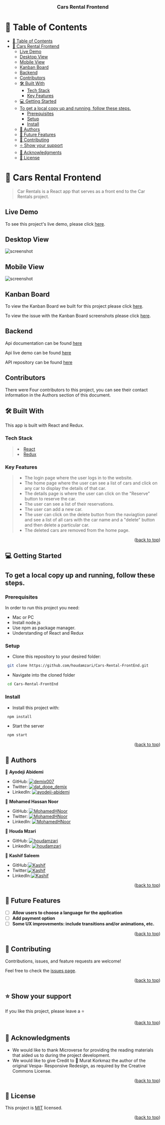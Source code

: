 <a name="readme-top"></a>

<div align="center">
  <h3><b>Cars Rental Frontend</b></h3>
</div>
<a name="readme-top"></a>

<!-- TABLE OF CONTENTS -->

# 📗 Table of Contents

- [📗 Table of Contents](#-table-of-contents)
- [📖 Cars Rental Frontend ](#-cars-rental-frontend-)
	- [Live Demo](#live-demo)
	- [Desktop View](#desktop-view)
	- [Mobile View](#mobile-view)
	- [Kanban Board](#kanban-board)
	- [Backend](#backend)
	- [Contributors](#contributors)
	- [🛠 Built With ](#-built-with-)
		- [Tech Stack ](#tech-stack-)
		- [Key Features ](#key-features-)
	- [💻 Getting Started ](#-getting-started-)
	- [To get a local copy up and running, follow these steps.](#to-get-a-local-copy-up-and-running-follow-these-steps)
		- [Prerequisites](#prerequisites)
		- [Setup](#setup)
		- [Install](#install)
	- [👥 Authors ](#-authors-)
	- [🔭 Future Features ](#-future-features-)
	- [🤝 Contributing ](#-contributing-)
	- [⭐️ Show your support ](#️-show-your-support-)
	- [🙏 Acknowledgments ](#-acknowledgments-)
	- [📝 License ](#-license-)

<!-- PROJECT DESCRIPTION -->

# 📖 Cars Rental Frontend <a name="about-project"></a>

> Car Rentals is a React app that serves as a front end to the Car Rentals project.

## Live Demo

To see this project's live demo, please click [here](https://car-rentals-frontend.netlify.app/).

## Desktop View

![screenshot](./src/assets/desktop.png)

## Mobile View

![screenshot](./src/assets/mobile.png)

## Kanban Board

To view the Kanban Board we built for this project please click [here](https://github.com/users/demix007/projects/3).

To view the issue with the Kanban Board screenshots please click [here](https://github.com/demix007/car-rentals-backend/issues/18).

## Backend

Api documentation can be found [here](https://documenter.getpostman.com/view/26901652/2s93eZyBwq)

Api live demo can be found [here](https://cars-api.up.railway.app/)

API repository can be found [here](https://github.com/demix007/car-rentals-backend)

## Contributors

There were Four contributors to this project, you can see their contact information in the Authors section of this document.

## 🛠 Built With <a name="built-with"></a>

This app is built with React and Redux.

### Tech Stack <a name="tech-stack"></a>

> <li><a href="https://reactjs.org/">React</a></li>
> <li><a href="https://redux.js.org/">Redux</a></li>

### Key Features <a name="key-features"></a>

> - The login page where the user logs in to the website.
> - The home page where the user can see a list of cars and click on any car to display the details of that car.
> - The details page is where the user can click on the "Reserve" button to reserve the car.
> - The user can see a list of their reservations.
> - The user can add a new car.
> - The user can click on the delete button from the naviagtion panel and see a list of all cars with the car name and a "delete" button and then delete a particular car.
> - The deleted cars are removed from the home page.

<p align="right">(<a href="#readme-top">back to top</a>)</p>

<!-- GETTING STARTED -->

## 💻 Getting Started <a name="getting-started"></a>

## To get a local copy up and running, follow these steps.

### Prerequisites

In order to run this project you need:

- Mac or PC
- Install node.js
- Use npm as package manager.
- Understanding of React and Redux

### Setup

- Clone this repository to your desired folder:

```sh
 git clone https://github.com/houdamzari/Cars-Rental-FrontEnd.git
```

- Navigate into the cloned folder

```sh
 cd Cars-Rental-FrontEnd

```

### Install

- Install this project with:

```sh
 npm install
```

- Start the server

```sh
 npm start
```

<p align="right">(<a href="#readme-top">back to top</a>)</p>

<!-- AUTHORS -->

## 👥 Authors <a name="authors"></a>

👤 **Ayodeji Abidemi**

- GitHub: [![demix007](https://img.shields.io/badge/-demix007-white?logo=GitHub&logoColor=181717&style=plastic)](https://github.com/demix007)
- Twitter: [![dat_dope_demix](https://img.shields.io/badge/-dat_dope_demix-blue?logo=Twitter&logoColor=skyBlue&style=plastic)](https://twitter.com/dat_dope_demix)
- LinkedIn: [![ayodeji-abidemi](https://img.shields.io/badge/-AyodejiAbidemi-white?logo=LinkedIn&logoColor=181717&style=plastic)](https://linkedin.com/in/ayodeji-abidemi)

👤 **Mohamed Hassan Noor**

- GitHub: [![MohamedHNoor](https://img.shields.io/badge/-MohamedHNoor-white?logo=GitHub&logoColor=181717&style=plastic)](https://github.com/MohamedHNoor)
- Twitter: [![MohamedHNoor](https://img.shields.io/badge/-MohamedHNoor-blue?logo=Twitter&logoColor=skyBlue&style=plastic)](https://twitter.com/MohamedHNoor)
- LinkedIn: [![MohamedHNoor](https://img.shields.io/badge/-MohamedHNoor-white?logo=LinkedIn&logoColor=181717&style=plastic)](https://www.linkedin.com/in/mohamedhnoor/)

👤 **Houda Mzari**

- GitHub: [![houdamzari](https://img.shields.io/badge/-houdamzari-white?logo=GitHub&logoColor=181717&style=plastic)](https://github.com/houdamzari/)
- LinkedIn: [![houdamzari](https://img.shields.io/badge/-houdamzari-white?logo=LinkedIn&logoColor=181717&style=plastic)](https://www.linkedin.com/in/houda-mzari/)

👤 **Kashif Saleem**

- GitHub:[![Kashif](https://img.shields.io/badge/-Kashif-white?logo=GitHub&logoColor=181717&style=plastic)](https://github.com/Kashif-Saleem-Ghuman)
- Twitter:[![Kashif](https://img.shields.io/badge/-Kashif-blue?logo=Twitter&logoColor=skyBlue&style=plastic)](https://twitter.com/Kashif14Saleem)
- LinkedIn:[![Kashif](https://img.shields.io/badge/-Kashif-white?logo=LinkedIn&logoColor=181717&style=plastic)](https://www.linkedin.com/in/kashifsaleemghuman/)

<p align="right">(<a href="#readme-top">back to top</a>)</p>

<!-- FUTURE FEATURES -->

## 🔭 Future Features <a name="future-features"></a>

- [ ] **Allow users to choose a language for the application**
- [ ] **Add payment option**
- [ ] **Some UX improvements: include transitions and/or animations, etc.**

<p align="right">(<a href="#readme-top">back to top</a>)</p>

<!-- CONTRIBUTING -->

## 🤝 Contributing <a name="contributing"></a>

Contributions, issues, and feature requests are welcome!

Feel free to check the [issues page](https://github.com/houdamzari/Cars-Rental-FrontEnd/issues).

<p align="right">(<a href="#readme-top">back to top</a>)</p>

<!-- SUPPORT -->

## ⭐️ Show your support <a name="support"></a>

If you like this project, please leave a ⭐️

<p align="right">(<a href="#readme-top">back to top</a>)</p>

<!-- ACKNOWLEDGEMENTS -->

## 🙏 Acknowledgments <a name="acknowledgements"></a>

- We would like to thank Microverse for providing the reading materials that aided us to during the project development.
- We would like to give Credit to 🙏 Murat Korkmaz the author of the original Vespa- Responsive Redesign, as required by the Creative Commons License.

<p align="right">(<a href="#readme-top">back to top</a>)</p>

<!-- LICENSE -->

## 📝 License <a name="license"></a>

This project is [MIT](./LICENSE) licensed.

<p align="right">(<a href="#readme-top">back to top</a>)</p>
